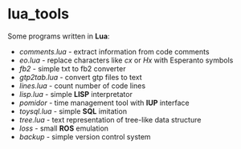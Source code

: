 # lua_tools
Some programs written in **Lua**:

* _comments.lua_ - extract information from code comments
* _eo.lua_ - replace characters like _cx_ or _Hx_ with Esperanto symbols
* _fb2_ - simple txt to fb2 converter
* _gtp2tab.lua_ - convert gtp files to text
* _lines.lua_ - count number of code lines
* _lisp.lua_ - simple **LISP** interpretator
* _pomidor_ - time management tool with **IUP** interface
* _toysql.lua_ - simple **SQL** imitation
* _tree.lua_ - text representation of tree-like data structure
* _loss_ - small **ROS** emulation
* _backup_ - simple version control system
